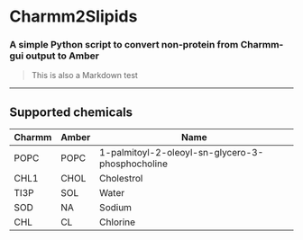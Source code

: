 # Charmm2Slipids
### A simple Python script to convert non-protein from Charmm-gui output to Amber 
> This is also a Markdown test 
***
## Supported chemicals
| Charmm | Amber | Name |
|--------|-------|------|
| POPC   | POPC  | 1-palmitoyl-2-oleoyl-sn-glycero-3-phosphocholine |
| CHL1   | CHOL  | Cholestrol |
| TI3P   | SOL   | Water |
| SOD    | NA    | Sodium |
| CHL    | CL    | Chlorine |

